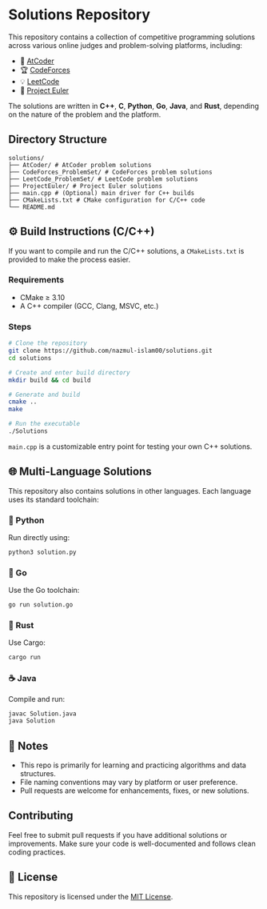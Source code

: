 # Solutions Repository

This repository contains a collection of competitive programming solutions across various online judges and problem-solving platforms, including:

- 🧩 [AtCoder](https://atcoder.jp)
- 🏆 [CodeForces](https://codeforces.com)
- 💡 [LeetCode](https://leetcode.com)
- 🧮 [Project Euler](https://projecteuler.net)

  
The solutions are written in **C++**, **C**, **Python**, **Go**, **Java**, and **Rust**, depending on the nature of the problem and the platform.


## Directory Structure

```
solutions/
├── AtCoder/ # AtCoder problem solutions
├── CodeForces_ProblemSet/ # CodeForces problem solutions
├── LeetCode_ProblemSet/ # LeetCode problem solutions
├── ProjectEuler/ # Project Euler solutions
├── main.cpp # (Optional) main driver for C++ builds
├── CMakeLists.txt # CMake configuration for C/C++ code
└── README.md
```


## ⚙️ Build Instructions (C/C++)

If you want to compile and run the C/C++ solutions, a `CMakeLists.txt` is provided to make the process easier.

### Requirements
- CMake ≥ 3.10
- A C++ compiler (GCC, Clang, MSVC, etc.)

### Steps

```bash
# Clone the repository
git clone https://github.com/nazmul-islam00/solutions.git
cd solutions

# Create and enter build directory
mkdir build && cd build

# Generate and build
cmake ..
make

# Run the executable
./Solutions
```

``main.cpp`` is a customizable entry point for testing your own C++ solutions.


## 🌐 Multi-Language Solutions
This repository also contains solutions in other languages. Each language uses its standard toolchain:

### 🐍 Python
Run directly using:

```bash
python3 solution.py
```

### 🦫 Go
Use the Go toolchain:

```bash
go run solution.go
```

### 🦀 Rust
Use Cargo:

```bash
cargo run
```

### ☕ Java
Compile and run:

```bash
javac Solution.java
java Solution
```


## 📌 Notes

- This repo is primarily for learning and practicing algorithms and data structures.
- File naming conventions may vary by platform or user preference.
- Pull requests are welcome for enhancements, fixes, or new solutions.


## Contributing
Feel free to submit pull requests if you have additional solutions or improvements. Make sure your code is well-documented and follows clean coding practices.


## 📜 License
This repository is licensed under the [MIT License](LICENSE).


